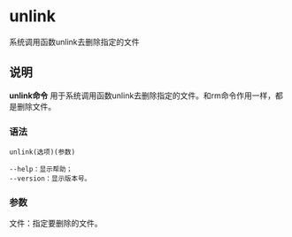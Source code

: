 unlink
===

系统调用函数unlink去删除指定的文件

## 说明

**unlink命令** 用于系统调用函数unlink去删除指定的文件。和rm命令作用一样，都是删除文件。

### 语法  

```
unlink(选项)(参数)
```

  

```
--help：显示帮助；
--version：显示版本号。
```

### 参数  

文件：指定要删除的文件。


